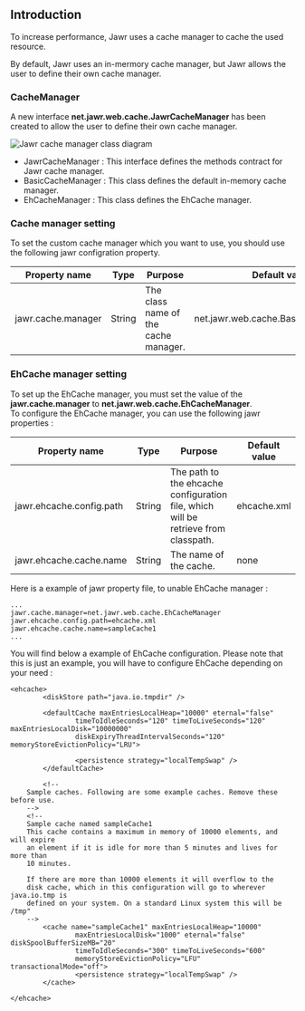 Introduction
------------

To increase performance, Jawr uses a cache manager to cache the used
resource.

By default, Jawr uses an in-mermory cache manager, but Jawr allows the
user to define their own cache manager.

### CacheManager

A new interface **net.jawr.web.cache.JawrCacheManager** has been created
to allow the user to define their own cache manager.

![Jawr cache manager class diagram](../images/cacheManager/cacheManager.jpg)

-   JawrCacheManager : This interface defines the methods contract for
    Jawr cache manager.
-   BasicCacheManager : This class defines the default in-memory
    cache manager.
-   EhCacheManager : This class defines the EhCache manager.


### Cache manager setting

To set the custom cache manager which you want to use, you should use
the following jawr configration property.

| **Property name** | **Type** | **Purpose** | **Default value** |
|-------------------|----------|-------------|-------------------|
| jawr.cache.manager | String | The class name of the cache manager. | net.jawr.web.cache.BasicCacheManager |



### EhCache manager setting

To set up the EhCache manager, you must set the value of the
**jawr.cache.manager** to **net.jawr.web.cache.EhCacheManager**.  
To configure the EhCache manager, you can use the following jawr
properties :

| **Property name** | **Type** | **Purpose** | **Default value** |
|-------------------|----------|-------------|-------------------|
| jawr.ehcache.config.path | String | The path to the ehcache configuration file, which will be retrieve from classpath. | ehcache.xml |
| jawr.ehcache.cache.name | String | The name of the cache. | none |


Here is a example of jawr property file, to unable EhCache manager :

    ...
    jawr.cache.manager=net.jawr.web.cache.EhCacheManager
    jawr.ehcache.config.path=ehcache.xml
    jawr.ehcache.cache.name=sampleCache1
    ...

You will find below a example of EhCache configuration. Please note that
this is just an example, you will have to configure EhCache depending on
your need :

    <ehcache>
            <diskStore path="java.io.tmpdir" />

            <defaultCache maxEntriesLocalHeap="10000" eternal="false"
                    timeToIdleSeconds="120" timeToLiveSeconds="120" maxEntriesLocalDisk="10000000"
                    diskExpiryThreadIntervalSeconds="120" memoryStoreEvictionPolicy="LRU">
         
                    <persistence strategy="localTempSwap" />
            </defaultCache>

            <!--
        Sample caches. Following are some example caches. Remove these before use.
        -->
        <!--
        Sample cache named sampleCache1
        This cache contains a maximum in memory of 10000 elements, and will expire
        an element if it is idle for more than 5 minutes and lives for more than
        10 minutes.

        If there are more than 10000 elements it will overflow to the
        disk cache, which in this configuration will go to wherever java.io.tmp is
        defined on your system. On a standard Linux system this will be /tmp"
        -->
            <cache name="sampleCache1" maxEntriesLocalHeap="10000"
                    maxEntriesLocalDisk="1000" eternal="false" diskSpoolBufferSizeMB="20"
                    timeToIdleSeconds="300" timeToLiveSeconds="600"
                    memoryStoreEvictionPolicy="LFU" transactionalMode="off">
                    <persistence strategy="localTempSwap" />
            </cache>

    </ehcache>
